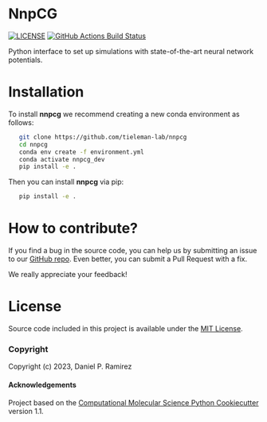 NnpCG
==============================
[//]: # (Badges)
[![LICENSE](https://img.shields.io/badge/license-MIT-blue.svg)](https://opensource.org/)
[![GitHub Actions Build Status](https://github.com/ProLint/prolint2/workflows/CI/badge.svg)](https://github.com/ProLint/prolint2/actions?query=workflow%3ACI)


Python interface to set up simulations with state-of-the-art neural network potentials.

Installation
============
To install **nnpcg** we recommend creating a new conda environment as follows:

``` bash
   git clone https://github.com/tieleman-lab/nnpcg
   cd nnpcg
   conda env create -f environment.yml
   conda activate nnpcg_dev
   pip install -e .
```

Then you can install **nnpcg** via pip:

``` bash
   pip install -e .
```
How to contribute?
==================
If you find a bug in the source code, you can help us by submitting an issue to our [GitHub repo](https://github.com/ProLint/prolint2/tree/demo). Even better, you can submit a Pull Request with a fix. 

We really appreciate your feedback!

License 
=======

Source code included in this project is available under the [MIT License](https://opensource.org/licenses/MIT).

### Copyright

Copyright (c) 2023, Daniel P. Ramirez


#### Acknowledgements
 
Project based on the 
[Computational Molecular Science Python Cookiecutter](https://github.com/molssi/cookiecutter-cms) version 1.1.
